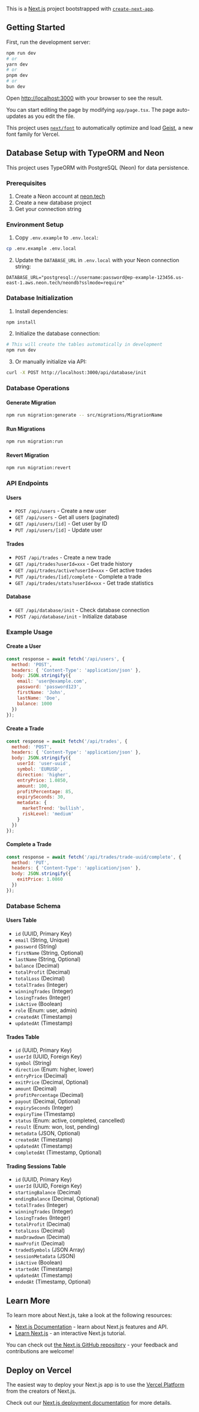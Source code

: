 This is a [Next.js](https://nextjs.org) project bootstrapped with [`create-next-app`](https://nextjs.org/docs/app/api-reference/cli/create-next-app).

## Getting Started

First, run the development server:

```bash
npm run dev
# or
yarn dev
# or
pnpm dev
# or
bun dev
```

Open [http://localhost:3000](http://localhost:3000) with your browser to see the result.

You can start editing the page by modifying `app/page.tsx`. The page auto-updates as you edit the file.

This project uses [`next/font`](https://nextjs.org/docs/app/building-your-application/optimizing/fonts) to automatically optimize and load [Geist](https://vercel.com/font), a new font family for Vercel.

## Database Setup with TypeORM and Neon

This project uses TypeORM with PostgreSQL (Neon) for data persistence.

### Prerequisites

1. Create a Neon account at [neon.tech](https://neon.tech)
2. Create a new database project
3. Get your connection string

### Environment Setup

1. Copy `.env.example` to `.env.local`:
```bash
cp .env.example .env.local
```

2. Update the `DATABASE_URL` in `.env.local` with your Neon connection string:
```
DATABASE_URL="postgresql://username:password@ep-example-123456.us-east-1.aws.neon.tech/neondb?sslmode=require"
```

### Database Initialization

1. Install dependencies:
```bash
npm install
```

2. Initialize the database connection:
```bash
# This will create the tables automatically in development
npm run dev
```

3. Or manually initialize via API:
```bash
curl -X POST http://localhost:3000/api/database/init
```

### Database Operations

#### Generate Migration
```bash
npm run migration:generate -- src/migrations/MigrationName
```

#### Run Migrations
```bash
npm run migration:run
```

#### Revert Migration
```bash
npm run migration:revert
```

### API Endpoints

#### Users
- `POST /api/users` - Create a new user
- `GET /api/users` - Get all users (paginated)
- `GET /api/users/[id]` - Get user by ID
- `PUT /api/users/[id]` - Update user

#### Trades
- `POST /api/trades` - Create a new trade
- `GET /api/trades?userId=xxx` - Get trade history
- `GET /api/trades/active?userId=xxx` - Get active trades
- `PUT /api/trades/[id]/complete` - Complete a trade
- `GET /api/trades/stats?userId=xxx` - Get trade statistics

#### Database
- `GET /api/database/init` - Check database connection
- `POST /api/database/init` - Initialize database

### Example Usage

#### Create a User
```javascript
const response = await fetch('/api/users', {
  method: 'POST',
  headers: { 'Content-Type': 'application/json' },
  body: JSON.stringify({
    email: 'user@example.com',
    password: 'password123',
    firstName: 'John',
    lastName: 'Doe',
    balance: 1000
  })
});
```

#### Create a Trade
```javascript
const response = await fetch('/api/trades', {
  method: 'POST',
  headers: { 'Content-Type': 'application/json' },
  body: JSON.stringify({
    userId: 'user-uuid',
    symbol: 'EURUSD',
    direction: 'higher',
    entryPrice: 1.0850,
    amount: 100,
    profitPercentage: 85,
    expirySeconds: 30,
    metadata: {
      marketTrend: 'bullish',
      riskLevel: 'medium'
    }
  })
});
```

#### Complete a Trade
```javascript
const response = await fetch('/api/trades/trade-uuid/complete', {
  method: 'PUT',
  headers: { 'Content-Type': 'application/json' },
  body: JSON.stringify({
    exitPrice: 1.0860
  })
});
```

### Database Schema

#### Users Table
- `id` (UUID, Primary Key)
- `email` (String, Unique)
- `password` (String)
- `firstName` (String, Optional)
- `lastName` (String, Optional)
- `balance` (Decimal)
- `totalProfit` (Decimal)
- `totalLoss` (Decimal)
- `totalTrades` (Integer)
- `winningTrades` (Integer)
- `losingTrades` (Integer)
- `isActive` (Boolean)
- `role` (Enum: user, admin)
- `createdAt` (Timestamp)
- `updatedAt` (Timestamp)

#### Trades Table
- `id` (UUID, Primary Key)
- `userId` (UUID, Foreign Key)
- `symbol` (String)
- `direction` (Enum: higher, lower)
- `entryPrice` (Decimal)
- `exitPrice` (Decimal, Optional)
- `amount` (Decimal)
- `profitPercentage` (Decimal)
- `payout` (Decimal, Optional)
- `expirySeconds` (Integer)
- `expiryTime` (Timestamp)
- `status` (Enum: active, completed, cancelled)
- `result` (Enum: won, lost, pending)
- `metadata` (JSON, Optional)
- `createdAt` (Timestamp)
- `updatedAt` (Timestamp)
- `completedAt` (Timestamp, Optional)

#### Trading Sessions Table
- `id` (UUID, Primary Key)
- `userId` (UUID, Foreign Key)
- `startingBalance` (Decimal)
- `endingBalance` (Decimal, Optional)
- `totalTrades` (Integer)
- `winningTrades` (Integer)
- `losingTrades` (Integer)
- `totalProfit` (Decimal)
- `totalLoss` (Decimal)
- `maxDrawdown` (Decimal)
- `maxProfit` (Decimal)
- `tradedSymbols` (JSON Array)
- `sessionMetadata` (JSON)
- `isActive` (Boolean)
- `startedAt` (Timestamp)
- `updatedAt` (Timestamp)
- `endedAt` (Timestamp, Optional)

## Learn More

To learn more about Next.js, take a look at the following resources:

- [Next.js Documentation](https://nextjs.org/docs) - learn about Next.js features and API.
- [Learn Next.js](https://nextjs.org/learn) - an interactive Next.js tutorial.

You can check out [the Next.js GitHub repository](https://github.com/vercel/next.js) - your feedback and contributions are welcome!

## Deploy on Vercel

The easiest way to deploy your Next.js app is to use the [Vercel Platform](https://vercel.com/new?utm_medium=default-template&filter=next.js&utm_source=create-next-app&utm_campaign=create-next-app-readme) from the creators of Next.js.

Check out our [Next.js deployment documentation](https://nextjs.org/docs/app/building-your-application/deploying) for more details.